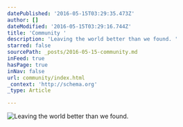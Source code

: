 ```yaml
---
datePublished: '2016-05-15T03:29:35.473Z'
author: []
dateModified: '2016-05-15T03:29:16.744Z'
title: 'Community '
description: 'Leaving the world better than we found. '
starred: false
sourcePath: _posts/2016-05-15-community.md
inFeed: true
hasPage: true
inNav: false
url: community/index.html
_context: 'http://schema.org'
_type: Article

---
```

![Leaving the world better than we found. ](https://the-grid-user-content.s3-us-west-2.amazonaws.com/086da60f-ecad-4378-965a-95d29a1f1413.jpg)